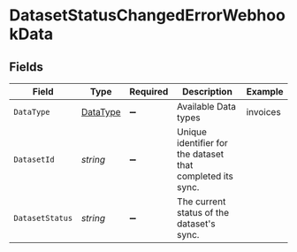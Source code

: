 # DatasetStatusChangedErrorWebhookData


## Fields

| Field                                                      | Type                                                       | Required                                                   | Description                                                | Example                                                    |
| ---------------------------------------------------------- | ---------------------------------------------------------- | ---------------------------------------------------------- | ---------------------------------------------------------- | ---------------------------------------------------------- |
| `DataType`                                                 | [DataType](../../models/shared/DataType.md)                | :heavy_minus_sign:                                         | Available Data types                                       | invoices                                                   |
| `DatasetId`                                                | *string*                                                   | :heavy_minus_sign:                                         | Unique identifier for the dataset that completed its sync. |                                                            |
| `DatasetStatus`                                            | *string*                                                   | :heavy_minus_sign:                                         | The current status of the dataset's sync.                  |                                                            |